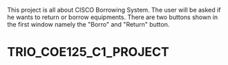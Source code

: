 This project is all about CISCO Borrowing System.
The user will be asked if he wants to return or borrow equipments. 
There are two buttons shown in the first window namely the "Borro" and "Return" button.
# TRIO_COE125_C1_PROJECT
